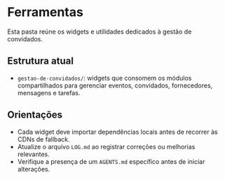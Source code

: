 # Ferramentas

Esta pasta reúne os widgets e utilidades dedicados à gestão de convidados.

## Estrutura atual
- `gestao-de-convidados/`: widgets que consomem os módulos compartilhados para gerenciar eventos, convidados, fornecedores, mensagens e tarefas.

## Orientações
- Cada widget deve importar dependências locais antes de recorrer às CDNs de fallback.
- Atualize o arquivo `LOG.md` ao registrar correções ou melhorias relevantes.
- Verifique a presença de um `AGENTS.md` específico antes de iniciar alterações.
